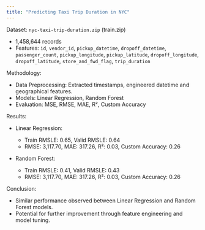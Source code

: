```yaml
---
title: "Predicting Taxi Trip Duration in NYC"
---
```


Dataset: `nyc-taxi-trip-duration.zip` (train.zip)
- 1,458,644 records
- Features: `id`, `vendor_id`, `pickup_datetime`, `dropoff_datetime`, `passenger_count`, `pickup_longitude`, `pickup_latitude`, `dropoff_longitude`, `dropoff_latitude`, `store_and_fwd_flag`, `trip_duration`

Methodology:
- Data Preprocessing: Extracted timestamps, engineered datetime and geographical features.
- Models: Linear Regression, Random Forest
- Evaluation: MSE, RMSE, MAE, R², Custom Accuracy

Results:
- Linear Regression:
  - Train RMSLE: 0.65, Valid RMSLE: 0.64
  - RMSE: 3,117.70, MAE: 317.26, R²: 0.03, Custom Accuracy: 0.26

- Random Forest:
  - Train RMSLE: 0.41, Valid RMSLE: 0.43
  - RMSE: 3,117.70, MAE: 317.26, R²: 0.03, Custom Accuracy: 0.26

Conclusion:
- Similar performance observed between Linear Regression and Random Forest models.
- Potential for further improvement through feature engineering and model tuning.
